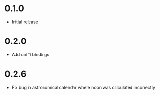# 0.1.0

- Initial release

# 0.2.0

- Add uniffi bindings
  
# 0.2.6

- Fix bug in astronomical calendar where noon was calculated incorrectly
